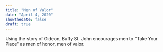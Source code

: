 ```yaml
---
title: "Men of Valor"
date: "April 4, 2020"
showthedate: false
draft: true
---
```


Using the story of Gideon, Buffy St. John encourages men to "Take Your
Place" as men of honor, men of valor.